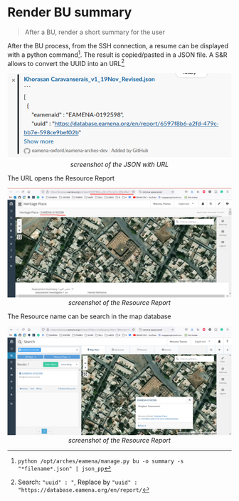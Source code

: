 # Render BU summary
> After a BU, render a short summary for the user

After the BU process, from the SSH connection, a resume can be displayed with a python command[^1]. The result is copied/pasted in a JSON file. A S&R allows to convert the UUID into an URL[^2]


<p align="center">
  <img alt="img-name" src="img/json_summary.png" width="700">
  <br>
    <em>screenshot of the JSON with URL</em>
</p>

The URL opens the Resource Report

<p align="center">
  <img alt="img-name" src="img/json_summary_uuid.png" width="700">
  <br>
    <em>screenshot of the Resource Report</em>
</p>

The Resource name can be search in the map database

<p align="center">
  <img alt="img-name" src="img/json_summary_uuid_search.png" width="700">
  <br>
    <em>screenshot of the Resource Report</em>
</p>


[^1]: `python /opt/arches/eamena/manage.py bu -o summary -s "*filename*.json" | json_pp`
[^2]: Search: `"uuid" : "`, Replace by `"uuid" : "https://database.eamena.org/en/report/`
